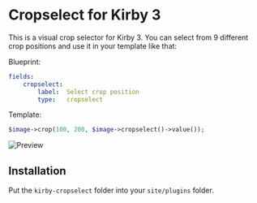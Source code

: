 # Cropselect for Kirby 3

This is a visual crop selector for Kirby 3. You can select from 9 different crop positions and use it in your template like that:

Blueprint:
```yaml
fields:
    cropselect:
        label:  Select crop position
        type:   cropselect
```

Template:
```php
$image->crop(100, 200, $image->cropselect()->value());
```

![Preview](https://user-images.githubusercontent.com/7975568/43335873-3fba4ad8-91d0-11e8-8604-0755b2655a58.gif)

## Installation

Put the `kirby-cropselect` folder into your `site/plugins` folder.